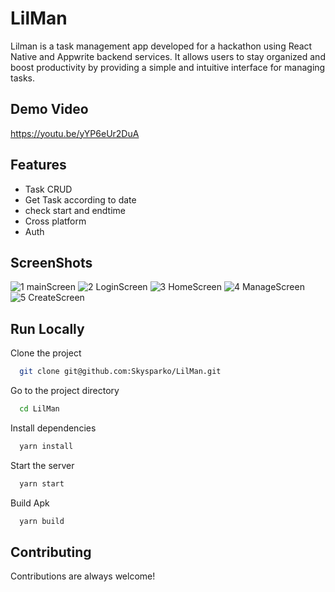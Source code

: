 
# LilMan

Lilman is a task management app developed for a hackathon using React Native and Appwrite backend services. It allows users to stay organized and boost productivity by providing a simple and intuitive interface for managing tasks.




## Demo Video

https://youtu.be/yYP6eUr2DuA


## Features

- Task CRUD
- Get Task according to date
- check start and endtime
- Cross platform
- Auth

## ScreenShots

![1 mainScreen](https://github.com/Skysparko/LilMan/assets/49132205/befa5191-ed51-42d3-b260-16e4f6a4e0c9)      ![2 LoginScreen](https://github.com/Skysparko/LilMan/assets/49132205/cd490bc3-2766-4b4d-b8ef-c638b578b64d)       ![3 HomeScreen](https://github.com/Skysparko/LilMan/assets/49132205/84a0d0ea-182d-4a77-aedc-414ffbf817d8)             ![4 ManageScreen](https://github.com/Skysparko/LilMan/assets/49132205/185dc226-fa90-4c54-be16-eec08bc86e18)            ![5 CreateScreen](https://github.com/Skysparko/LilMan/assets/49132205/84a37cd4-3353-40d8-8994-155dc698dccc)


## Run Locally

Clone the project

```bash
  git clone git@github.com:Skysparko/LilMan.git
```
    

Go to the project directory

```bash
  cd LilMan
```

Install dependencies

```bash
  yarn install 
```

Start the server

```bash
  yarn start
```

Build Apk
```bash
  yarn build
```
    
## Contributing

Contributions are always welcome!


